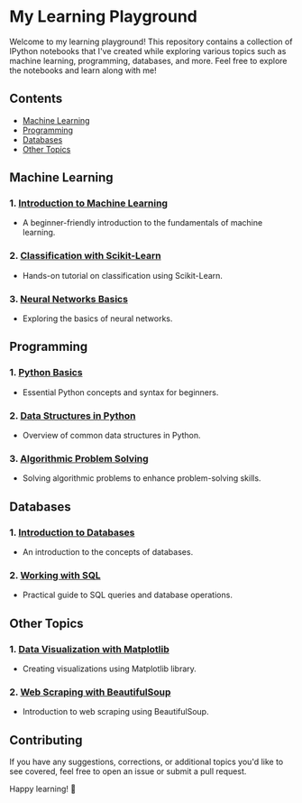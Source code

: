 # My Learning Playground

Welcome to my learning playground! This repository contains a collection of IPython notebooks that I've created while exploring various topics such as machine learning, programming, databases, and more. Feel free to explore the notebooks and learn along with me!

## Contents

- [Machine Learning](#machine-learning)
- [Programming](#programming)
- [Databases](#databases)
- [Other Topics](#other-topics)

## Machine Learning

### 1. [Introduction to Machine Learning](machine_learning/introduction_to_ml.ipynb)
   - A beginner-friendly introduction to the fundamentals of machine learning.

### 2. [Classification with Scikit-Learn](machine_learning/classification_with_scikit_learn.ipynb)
   - Hands-on tutorial on classification using Scikit-Learn.

### 3. [Neural Networks Basics](machine_learning/neural_networks_basics.ipynb)
   - Exploring the basics of neural networks.

## Programming

### 1. [Python Basics](programming/python_basics.ipynb)
   - Essential Python concepts and syntax for beginners.

### 2. [Data Structures in Python](programming/data_structures.ipynb)
   - Overview of common data structures in Python.

### 3. [Algorithmic Problem Solving](programming/algorithmic_problem_solving.ipynb)
   - Solving algorithmic problems to enhance problem-solving skills.

## Databases

### 1. [Introduction to Databases](databases/introduction_to_databases.ipynb)
   - An introduction to the concepts of databases.

### 2. [Working with SQL](databases/working_with_sql.ipynb)
   - Practical guide to SQL queries and database operations.

## Other Topics

### 1. [Data Visualization with Matplotlib](other_topics/data_visualization.ipynb)
   - Creating visualizations using Matplotlib library.

### 2. [Web Scraping with BeautifulSoup](other_topics/web_scraping.ipynb)
   - Introduction to web scraping using BeautifulSoup.

## Contributing

If you have any suggestions, corrections, or additional topics you'd like to see covered, feel free to open an issue or submit a pull request.

Happy learning! 🚀

